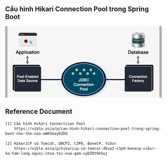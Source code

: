 ## Cấu hình Hikari Connection Pool trong Spring Boot

![img.png](img.png)
## Reference Document
    [1] Cấu hình Hikari Connectiion Pool
        https://viblo.asia/p/cau-hinh-hikari-connection-pool-trong-spring-boot-nhu-the-nao-eW65Gey6ZDO

    [2] HikariCP và Tomcat, DBCP2, C3P0, BoneCP, Vibur
        https://viblo.asia/p/hikaricp-va-tomcat-dbcp2-c3p0-bonecp-vibur-ke-tam-lang-nguoi-chua-toi-nua-gam-vyDZOYOk5wj

